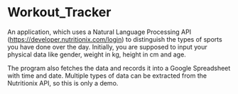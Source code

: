 # Workout_Tracker
An application, which uses a Natural Language Processing API (https://developer.nutritionix.com/login) to distinguish the types of sports you have done over the day. Initially, you are supposed to input your physical data like gender, weight in kg, height in cm and age. 

The program also fetches the data and records it into a Google Spreadsheet with time and date. Multiple types of data can be extracted from the Nutritionix API, so this is only a demo. 
